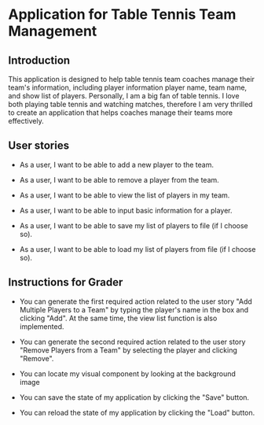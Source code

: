 

# Application for Table Tennis Team Management 

## Introduction
This application is designed to help table tennis team coaches manage their team's information, including player information player name, team name, and show list of players. Personally, I am a big fan of table tennis. I love both playing table tennis and watching matches, therefore I am very thrilled to create an application that helps coaches manage their teams more effectively.


## User stories

- As a user, I want to be able to add a new player to the team.
- As a user, I want to be able to remove a player from the team.
- As a user, I want to be able to view the list of players in my team.
- As a user, I want to be able to input basic information for a player.

- As a user, I want to be able to save my list of players to file (if I choose so).
- As a user, I want to be able to load my list of players from file (if I choose so).


## Instructions for Grader

- You can generate the first required action related to the user story "Add Multiple Players to a Team" by typing the player's name in the box and clicking "Add". At the same time, the view list function is also implemented.

- You can generate the second required action related to the user story "Remove Players from a Team" by selecting the player and clicking "Remove".

- You can locate my visual component by looking at the background image

- You can save the state of my application by clicking the "Save" button.

- You can reload the state of my application by clicking the "Load" button.
 